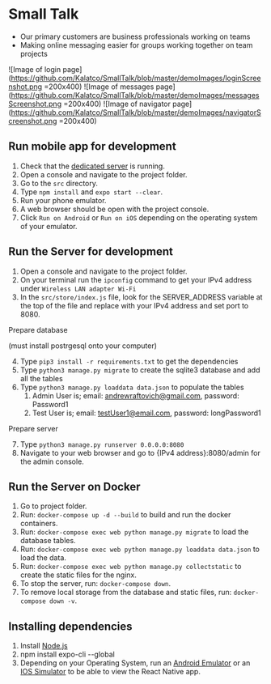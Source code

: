 # Small Talk

- Our primary customers are business professionals working on teams
- Making online messaging easier for groups working together on team projects

![Image of login page](https://github.com/Kalatco/SmallTalk/blob/master/demoImages/loginScreenshot.png =200x400)
![Image of messages page](https://github.com/Kalatco/SmallTalk/blob/master/demoImages/messagesScreenshot.png =200x400)
![Image of navigator page](https://github.com/Kalatco/SmallTalk/blob/master/demoImages/navigatorScreenshot.png =200x400)

## Run mobile app for development

1. Check that the [dedicated server](http://68.183.119.17/admin) is running.
2. Open a console and navigate to the project folder.
3. Go to the `src` directory.
4. Type `npm install` and `expo start --clear`.
5. Run your phone emulator.
6. A web browser should be open with the project console.
7. Click `Run on Android` or `Run on iOS` depending on the operating system of your emulator.

## Run the Server for development
1. Open a console and navigate to the project folder.
2. On your terminal run the `ipconfig` command to get your IPv4 address under `Wireless LAN adapter Wi-Fi`
3. In the `src/store/index.js` file, look for the SERVER_ADDRESS variable at the top of the file and replace with your IPv4 address and set port to 8080.

Prepare database

(must install postrgesql onto your computer)

4. Type `pip3 install -r requirements.txt` to get the dependencies
5. Type `python3 manage.py migrate` to create the sqlite3 database and add all the tables
6. Type `python3 manage.py loaddata data.json` to populate the tables
    1. Admin User is; email: andrewraftovich@gmail.com, password: Password1
    2. Test User is; email: testUser1@email.com, password: longPassword1

Prepare server

7. Type `python3 manage.py runserver 0.0.0.0:8080`
8. Navigate to your web browser and go to {IPv4 address}:8080/admin for the admin console.

## Run the Server on Docker

1. Go to project folder.
2. Run: `docker-compose up -d --build` to build and run the docker containers.
4. Run: `docker-compose exec web python manage.py migrate` to load the database tables.
5. Run: `docker-compose exec web python manage.py loaddata data.json` to load the data.
6. Run: `docker-compose exec web python manage.py collectstatic` to create the static files for the nginx.
7. To stop the server, run: `docker-compose down`.
8. To remove local storage from the database and static files, run: `docker-compose down -v`.

## Installing dependencies

1. Install [Node.js](https://nodejs.org/en/download/)
2. npm install expo-cli --global
3. Depending on your Operating System, run an [Android Emulator](https://docs.expo.io/workflow/android-studio-emulator/) or an [IOS Simulator](https://docs.expo.io/workflow/ios-simulator/) to be able to view the React Native app.
